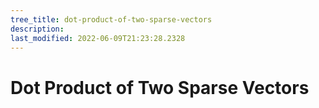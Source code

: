 ```yaml
---
tree_title: dot-product-of-two-sparse-vectors
description: 
last_modified: 2022-06-09T21:23:28.2328
---
```


# Dot Product of Two Sparse Vectors
